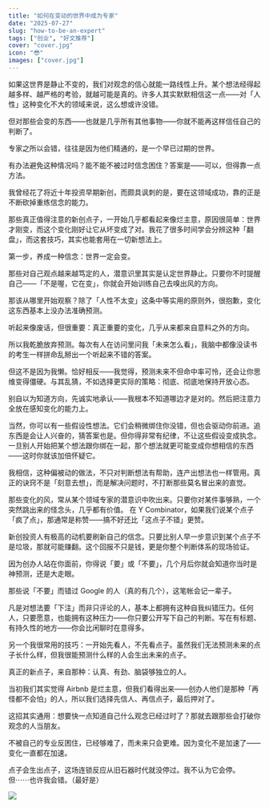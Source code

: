 ```yaml
---
title: "如何在变动的世界中成为专家"
date: "2025-07-27"
slug: "how-to-be-an-expert"
tags: ["创业", "好文推荐"]
cover: "cover.jpg"
icon: "😎"
images: ["cover.jpg"]
---
```

如果这世界是静止不变的，我们对观念的信心就能一路线性上升。某个想法经得起越多样、越严格的考验，就越可能是真的。许多人其实默默相信这一点——对「人性」这种变化不大的领域来说，这么想或许没错。



但对那些会变的东西——也就是几乎所有其他事物——你就不能再这样信任自己的判断了。



专家之所以会错，往往是因为他们精通的，是一个早已过期的世界。



有办法避免这种情况吗？能不能不被过时信念困住？答案是——可以，但得靠一点方法。



我曾经花了将近十年投资早期新创，而颇具讽刺的是，要在这领域成功，靠的正是不断砍掉重练信念的能力。



那些真正值得注意的新创点子，一开始几乎都看起来像烂主意，原因很简单：世界才刚变，而这个变化刚好让它从坏变成了对。我花了很多时间学会分辨这种「翻盘」，而这套技巧，其实也能套用在一切新想法上。



第一步，养成一种信念：世界一定会变。



那些对自己观点越来越笃定的人，潜意识里其实是认定世界静止。只要你不时提醒自己——「不是喔，它在变」，你就会开始训练自己去嗅出风的方向。



那该从哪里开始观察？除了「人性不太变」这条中等实用的原则外，很抱歉，变化这东西基本上没办法准确预测。



听起来像废话，但很重要：真正重要的变化，几乎从来都来自意料之外的方向。



所以我乾脆放弃预测。每次有人在访问里问我「未来怎么看」，我脑中都像没读书的考生一样拼命乱掰出一个听起来不错的答案。



但这不是因为我懒。恰好相反——我觉得，预测未来不但命中率可怜，还会让你思维变得僵硬。与其乱猜，不如选择更实际的策略：彻底、彻底地保持开放心态。



别自以为知道方向，先诚实地承认——我根本不知道哪边才是对的。然后把注意力全放在感知变化的能力上。



当然，你可以有一些假设性想法。它们会稍微绑住你没错，但也会驱动你前进。追东西是会让人兴奋的，猜答案也是。但你得非常有纪律，不让这些假设变成执念。
一旦别人开始把某个想法跟你绑在一起，那个想法就更可能变成你想相信的东西——这时你就该加倍怀疑它。



我相信，这种偏被动的做法，不只对判断想法有帮助，连产出想法也一样管用。真正的诀窍不是「刻意去想」，而是解决问题时，不打断那些莫名冒出来的直觉。



那些变化的风，常从某个领域专家的潜意识中吹出来。只要你对某件事够熟，一个突然跳出来的怪念头，几乎都有价值。
在 Y Combinator，如果我们说某个点子「疯了点」，那通常是称赞——搞不好还比「这点子不错」更赞。



新创投资人有极高的动机要刷新自己的信念。只要比别人早一步意识到某个点子不是垃圾，那就可能赚翻。这个回报不只是钱，更是你整个判断体系的现场验证。



因为创办人站在你面前，你得说「要」或「不要」，几个月后你就会知道你当时是神预测，还是大走眼。



那些说「不要」而错过 Google 的人（真的有几个），这笔帐会记一辈子。



凡是对想法要「下注」而非只评论的人，基本上都拥有这种自我纠错压力。任何人，只要愿意，也能拥有这种压力——你只要公开写下自己的判断。写在有标题、有持久性的地方——你会比闲聊时在意得多。



另一个我很常用的技巧：一开始先看人，不先看点子。虽然我们无法预测未来的点子长什么样，但我很能预测什么样的人会生出未来的点子。



真正的新点子，来自那种：认真、有劲、脑袋够独立的人。



当初我们其实觉得 Airbnb 是烂主意，但我们看得出来——创办人他们是那种「再怪都不会怕」的人，所以我们选择先信人、再信点子，最后押对了。



这招其实通用：想要快一点知道自己什么观念已经过时了？那就去跟那些会打破你观念的人当朋友。



不被自己的专业反困住，已经够难了，而未来只会更难。因为变化不是加速了——变化一直都在加速。



点子会生出点子，这场连锁反应从旧石器时代就没停过。我不认为它会停。
但⋯⋯也许我会错。（最好是）




![](https://prod-files-secure.s3.us-west-2.amazonaws.com/112d0858-5090-4d34-a606-b75eb8d65fd2/46476355-9cf3-4e99-9b7a-3531bc426380/1000202064.png?X-Amz-Algorithm=AWS4-HMAC-SHA256&X-Amz-Content-Sha256=UNSIGNED-PAYLOAD&X-Amz-Credential=ASIAZI2LB466QA2KRKFA%2F20251026%2Fus-west-2%2Fs3%2Faws4_request&X-Amz-Date=20251026T130321Z&X-Amz-Expires=3600&X-Amz-Security-Token=IQoJb3JpZ2luX2VjENT%2F%2F%2F%2F%2F%2F%2F%2F%2F%2FwEaCXVzLXdlc3QtMiJHMEUCIQDewoVSj2Qk3WbYZPbzsOFeaWM0XonNdN6lq40fezjw9QIgUHonislfWxJW8Y1wfrs%2FeAHsY%2BvpEDbnyGVwo79USrkqiAQIjf%2F%2F%2F%2F%2F%2F%2F%2F%2F%2FARAAGgw2Mzc0MjMxODM4MDUiDLJ9cIyIbzjzQ%2BFWCyrcA8AFsUykXijNSQGRtP9cdp7gF4NQjUty%2BHES9MKqHuffld%2FIqhzbG9Byon9%2BR4N%2Fw6J1VA2GTKqXDL3u9AqCQrRfPX%2FU49SJH0bq%2BHQAdPjr%2FiEyAVQznR9IuwGJecc4qXJViBcZA6fEdEMi4DOa17TGKFjQva62mCKpPEUGzxFrldJQy04PPHlw1LXN3MbfhoyZYZahpWIV1oZYAjz03O1UZk0KneMkHIzwmAQBsGp8iZgEqoVHfhkpNt3iUBmN5cbCQM9U7Z7gZCJaY9ZmA62J6hq%2FMKk2T6piWUUnY3pLwy022t9J6OXLrHvQjM9L7OjgvhEpzuONM79z1fP7rwwDmru36fpJZQBGE34roYKhmxuxu2luGHN6x1Ti%2BK3AB%2BaTmaPN3Z3QYGnu6H8MepRCOrwdaV92qcUW9GqOWB2%2FaCAqYPVYMRF49790kYrR3pC4Mb34da%2FEI%2FwAXXbDMZYg1mz4B6F8roBDs%2BTZ8rPs7UMA%2F06n%2FZ7tZVbLMl4XGeSa%2FkUXAH6TQf1%2F8lf70nAsOIlouzaOTp9fN7TXCoMxXOhqGeOHFCnBZNhnhJVl0D8wYiAUffegIL8Ck6nqyvkfqs7r2ZXJfNLLXHgK%2FRGfQW3ZuHF%2FE0PXrfRqMKqc%2BMcGOqUBDLHa4AUXTWys805VoOknp8eGY%2FIB9%2Fc%2B0QYPTPqLy8qQMG73o1yP%2BEhLm2GN9yZnXa0V4lunhvm6swe7F2X5e8L9tT6OqMoeqKGY%2BJsoD7x8aj%2Bk1E4bdEBgGWqSWw75lmJ%2BAqAciQIQkBynRUY5sMXHo4kex%2BG8YsI3SvyqvJgxgT%2F53uyQEXq3A5ewoZslWNgKGSrxKAbWfuujxXsCGlQI4anN&X-Amz-Signature=95f69e2e9b1270c1da8b8486157720b411f99744c26d1610aaa0a70464602e91&X-Amz-SignedHeaders=host&x-amz-checksum-mode=ENABLED&x-id=GetObject)

